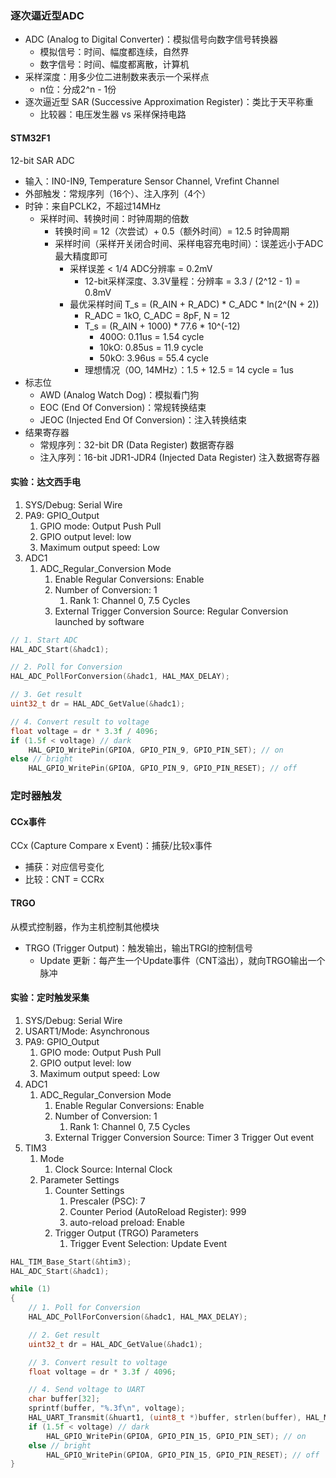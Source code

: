 ---
---

### 逐次逼近型ADC

- ADC (Analog to Digital Converter)：模拟信号向数字信号转换器
  - 模拟信号：时间、幅度都连续，自然界
  - 数字信号：时间、幅度都离散，计算机
- 采样深度：用多少位二进制数来表示一个采样点
  - n位：分成2^n - 1份
- 逐次逼近型 SAR (Successive Approximation Register)：类比于天平称重
  - 比较器：电压发生器 vs 采样保持电路

#### STM32F1

12-bit SAR ADC

- 输入：IN0-IN9, Temperature Sensor Channel, Vrefint Channel
- 外部触发：常规序列（16个）、注入序列（4个）
- 时钟：来自PCLK2，不超过14MHz
  - 采样时间、转换时间：时钟周期的倍数
    - 转换时间 = 12（次尝试）+ 0.5（额外时间）= 12.5 时钟周期
    - 采样时间（采样开关闭合时间、采样电容充电时间）：误差远小于ADC最大精度即可
      - 采样误差 < 1/4 ADC分辨率 = 0.2mV
        - 12-bit采样深度、3.3V量程：分辨率 = 3.3 / (2^12 - 1) = 0.8mV
      - 最优采样时间 T_s = (R_AIN + R_ADC) * C_ADC * ln(2^(N + 2))
        - R_ADC = 1kO, C_ADC = 8pF, N = 12
        - T_s = (R_AIN + 1000) * 77.6 * 10^(-12)
          - 400O: 0.11us = 1.54 cycle
          - 10kO: 0.85us = 11.9 cycle
          - 50kO: 3.96us = 55.4 cycle
        - 理想情况（0O, 14MHz）：1.5 + 12.5 = 14 cycle = 1us
- 标志位
  - AWD (Analog Watch Dog)：模拟看门狗
  - EOC (End Of Conversion)：常规转换结束
  - JEOC (Injected End Of Conversion)：注入转换结束
- 结果寄存器
  - 常规序列：32-bit DR (Data Register) 数据寄存器
  - 注入序列：16-bit JDR1-JDR4 (Injected Data Register) 注入数据寄存器

#### 实验：达文西手电

1. SYS/Debug: Serial Wire
2. PA9: GPIO_Output
   1. GPIO mode: Output Push Pull
   2. GPIO output level: low
   3. Maximum output speed: Low
3. ADC1
   1. ADC_Regular_Conversion Mode
      1. Enable Regular Conversions: Enable
      2. Number of Conversion: 1
         1. Rank 1: Channel 0, 7.5 Cycles
      3. External Trigger Conversion Source: Regular Conversion launched by software

```c
// 1. Start ADC
HAL_ADC_Start(&hadc1);

// 2. Poll for Conversion
HAL_ADC_PollForConversion(&hadc1, HAL_MAX_DELAY);

// 3. Get result
uint32_t dr = HAL_ADC_GetValue(&hadc1);

// 4. Convert result to voltage
float voltage = dr * 3.3f / 4096;
if (1.5f < voltage) // dark
    HAL_GPIO_WritePin(GPIOA, GPIO_PIN_9, GPIO_PIN_SET); // on
else // bright
    HAL_GPIO_WritePin(GPIOA, GPIO_PIN_9, GPIO_PIN_RESET); // off
```

### 定时器触发

#### CCx事件

CCx (Capture Compare x Event)：捕获/比较x事件

- 捕获：对应信号变化
- 比较：CNT = CCRx

#### TRGO

从模式控制器，作为主机控制其他模块

- TRGO (Trigger Output)：触发输出，输出TRGI的控制信号
  - Update 更新：每产生一个Update事件（CNT溢出），就向TRGO输出一个脉冲

#### 实验：定时触发采集

1. SYS/Debug: Serial Wire
2. USART1/Mode: Asynchronous
3. PA9: GPIO_Output
   1. GPIO mode: Output Push Pull
   2. GPIO output level: low
   3. Maximum output speed: Low
4. ADC1
   1. ADC_Regular_Conversion Mode
      1. Enable Regular Conversions: Enable
      2. Number of Conversion: 1
         1. Rank 1: Channel 0, 7.5 Cycles
      3. External Trigger Conversion Source: Timer 3 Trigger Out event
5. TIM3
   1. Mode
      1. Clock Source: Internal Clock
   2. Parameter Settings
      1. Counter Settings
         1. Prescaler (PSC): 7
         2. Counter Period (AutoReload Register): 999
         3. auto-reload preload: Enable
      2. Trigger Output (TRGO) Parameters
         1. Trigger Event Selection: Update Event

```c
HAL_TIM_Base_Start(&htim3);
HAL_ADC_Start(&hadc1);

while (1)
{
    // 1. Poll for Conversion
    HAL_ADC_PollForConversion(&hadc1, HAL_MAX_DELAY);

    // 2. Get result
    uint32_t dr = HAL_ADC_GetValue(&hadc1);

    // 3. Convert result to voltage
    float voltage = dr * 3.3f / 4096;

    // 4. Send voltage to UART
    char buffer[32];
    sprintf(buffer, "%.3f\n", voltage);
    HAL_UART_Transmit(&huart1, (uint8_t *)buffer, strlen(buffer), HAL_MAX_DELAY);
    if (1.5f < voltage) // dark
        HAL_GPIO_WritePin(GPIOA, GPIO_PIN_15, GPIO_PIN_SET); // on
    else // bright
        HAL_GPIO_WritePin(GPIOA, GPIO_PIN_15, GPIO_PIN_RESET); // off
}
```
